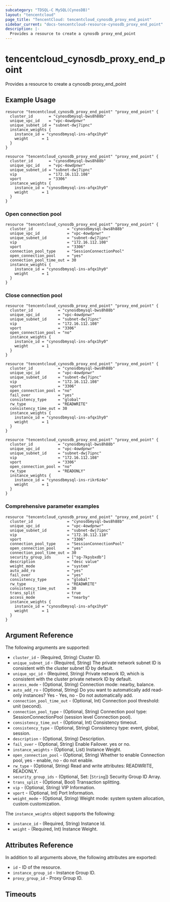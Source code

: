 ```yaml
---
subcategory: "TDSQL-C MySQL(CynosDB)"
layout: "tencentcloud"
page_title: "TencentCloud: tencentcloud_cynosdb_proxy_end_point"
sidebar_current: "docs-tencentcloud-resource-cynosdb_proxy_end_point"
description: |-
  Provides a resource to create a cynosdb proxy_end_point
---
```


# tencentcloud_cynosdb_proxy_end_point

Provides a resource to create a cynosdb proxy_end_point

## Example Usage

```hcl
resource "tencentcloud_cynosdb_proxy_end_point" "proxy_end_point" {
  cluster_id       = "cynosdbmysql-bws8h88b"
  unique_vpc_id    = "vpc-4owdpnwr"
  unique_subnet_id = "subnet-dwj7ipnc"
  instance_weights {
    instance_id = "cynosdbmysql-ins-afqx1hy0"
    weight      = 1
  }
}
```



```hcl
resource "tencentcloud_cynosdb_proxy_end_point" "proxy_end_point" {
  cluster_id       = "cynosdbmysql-bws8h88b"
  unique_vpc_id    = "vpc-4owdpnwr"
  unique_subnet_id = "subnet-dwj7ipnc"
  vip              = "172.16.112.108"
  vport            = "3306"
  instance_weights {
    instance_id = "cynosdbmysql-ins-afqx1hy0"
    weight      = 1
  }
}
```

### Open connection pool

```hcl
resource "tencentcloud_cynosdb_proxy_end_point" "proxy_end_point" {
  cluster_id               = "cynosdbmysql-bws8h88b"
  unique_vpc_id            = "vpc-4owdpnwr"
  unique_subnet_id         = "subnet-dwj7ipnc"
  vip                      = "172.16.112.108"
  vport                    = "3306"
  connection_pool_type     = "SessionConnectionPool"
  open_connection_pool     = "yes"
  connection_pool_time_out = 30
  instance_weights {
    instance_id = "cynosdbmysql-ins-afqx1hy0"
    weight      = 1
  }
}
```

### Close connection pool

```hcl
resource "tencentcloud_cynosdb_proxy_end_point" "proxy_end_point" {
  cluster_id           = "cynosdbmysql-bws8h88b"
  unique_vpc_id        = "vpc-4owdpnwr"
  unique_subnet_id     = "subnet-dwj7ipnc"
  vip                  = "172.16.112.108"
  vport                = "3306"
  open_connection_pool = "no"
  instance_weights {
    instance_id = "cynosdbmysql-ins-afqx1hy0"
    weight      = 1
  }
}
```



```hcl
resource "tencentcloud_cynosdb_proxy_end_point" "proxy_end_point" {
  cluster_id           = "cynosdbmysql-bws8h88b"
  unique_vpc_id        = "vpc-4owdpnwr"
  unique_subnet_id     = "subnet-dwj7ipnc"
  vip                  = "172.16.112.108"
  vport                = "3306"
  open_connection_pool = "no"
  fail_over            = "yes"
  consistency_type     = "global"
  rw_type              = "READWRITE"
  consistency_time_out = 30
  instance_weights {
    instance_id = "cynosdbmysql-ins-afqx1hy0"
    weight      = 1
  }
}
```



```hcl
resource "tencentcloud_cynosdb_proxy_end_point" "proxy_end_point" {
  cluster_id           = "cynosdbmysql-bws8h88b"
  unique_vpc_id        = "vpc-4owdpnwr"
  unique_subnet_id     = "subnet-dwj7ipnc"
  vip                  = "172.16.112.108"
  vport                = "3306"
  open_connection_pool = "no"
  rw_type              = "READONLY"
  instance_weights {
    instance_id = "cynosdbmysql-ins-rikr6z4o"
    weight      = 1
  }
}
```

### Comprehensive parameter examples

```hcl
resource "tencentcloud_cynosdb_proxy_end_point" "proxy_end_point" {
  cluster_id               = "cynosdbmysql-bws8h88b"
  unique_vpc_id            = "vpc-4owdpnwr"
  unique_subnet_id         = "subnet-dwj7ipnc"
  vip                      = "172.16.112.118"
  vport                    = "3306"
  connection_pool_type     = "SessionConnectionPool"
  open_connection_pool     = "yes"
  connection_pool_time_out = 30
  security_group_ids       = ["sg-7kpsbxdb"]
  description              = "desc value"
  weight_mode              = "system"
  auto_add_ro              = "yes"
  fail_over                = "yes"
  consistency_type         = "global"
  rw_type                  = "READWRITE"
  consistency_time_out     = 30
  trans_split              = true
  access_mode              = "nearby"
  instance_weights {
    instance_id = "cynosdbmysql-ins-afqx1hy0"
    weight      = 1
  }
}
```

## Argument Reference

The following arguments are supported:

* `cluster_id` - (Required, String) Cluster ID.
* `unique_subnet_id` - (Required, String) The private network subnet ID is consistent with the cluster subnet ID by default.
* `unique_vpc_id` - (Required, String) Private network ID, which is consistent with the cluster private network ID by default.
* `access_mode` - (Optional, String) Connection mode: nearby, balance.
* `auto_add_ro` - (Optional, String) Do you want to automatically add read-only instances? Yes - Yes, no - Do not automatically add.
* `connection_pool_time_out` - (Optional, Int) Connection pool threshold: unit (second).
* `connection_pool_type` - (Optional, String) Connection pool type: SessionConnectionPool (session level Connection pool).
* `consistency_time_out` - (Optional, Int) Consistency timeout.
* `consistency_type` - (Optional, String) Consistency type: event, global, session.
* `description` - (Optional, String) Description.
* `fail_over` - (Optional, String) Enable Failover. yes or no.
* `instance_weights` - (Optional, List) Instance Weight.
* `open_connection_pool` - (Optional, String) Whether to enable Connection pool, yes - enable, no - do not enable.
* `rw_type` - (Optional, String) Read and write attributes: READWRITE, READONLY.
* `security_group_ids` - (Optional, Set: [`String`]) Security Group ID Array.
* `trans_split` - (Optional, Bool) Transaction splitting.
* `vip` - (Optional, String) VIP Information.
* `vport` - (Optional, Int) Port Information.
* `weight_mode` - (Optional, String) Weight mode: system system allocation, custom customization.

The `instance_weights` object supports the following:

* `instance_id` - (Required, String) Instance Id.
* `weight` - (Required, Int) Instance Weight.

## Attributes Reference

In addition to all arguments above, the following attributes are exported:

* `id` - ID of the resource.
* `instance_group_id` - Instance Group ID.
* `proxy_group_id` - Proxy Group ID.


## Timeouts

<no value>


